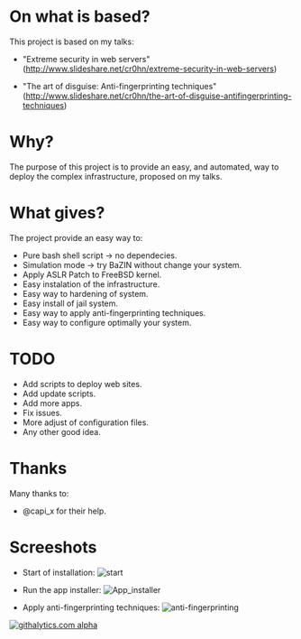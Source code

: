 On what is based?
=================

This project is based on my talks:

- "Extreme security in web servers"
  (http://www.slideshare.net/cr0hn/extreme-security-in-web-servers)

- "The art of disguise: Anti-fingerprinting techniques"
  (http://www.slideshare.net/cr0hn/the-art-of-disguise-antifingerprinting-techniques)


Why?
====

The purpose of this project is to provide an easy, and automated, way to deploy the complex infrastructure, proposed on my talks.

What gives?
===========

The project provide an easy way to:
- Pure bash shell script -> no dependecies.
- Simulation mode -> try BaZIN without change your system.
- Apply ASLR Patch to FreeBSD kernel.
- Easy instalation of the infrastructure.
- Easy way to hardening of system.
- Easy install of jail system.
- Easy way to apply anti-fingerprinting techniques.
- Easy way to configure optimally your system.

TODO
====	
- Add scripts to deploy web sites.
- Add update scripts.
- Add more apps.
- Fix issues.
- More adjust of configuration files.
- Any other good idea.

Thanks
======

Many thanks to:
- @capi_x for their help.


Screeshots
==========

- Start of installation:
![start](https://raw.github.com/cr0hn/BaZIN/master/doc/screenshots/start.png)

- Run the app installer:
![App_installer](https://raw.github.com/cr0hn/BaZIN/master/doc/screenshots/app_installer.png)

- Apply anti-fingerprinting techniques:
![anti-fingerprinting](https://raw.github.com/cr0hn/BaZIN/master/doc/screenshots/nginx_antifigerprinting.png)



[![githalytics.com alpha](https://cruel-carlota.pagodabox.com/7c8e228abd7e7c4fa44f61d152627976 "githalytics.com")](http://githalytics.com/cr0hn/BaZIN)